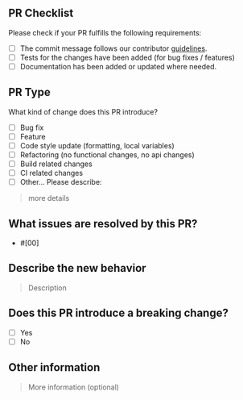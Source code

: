 ## PR Checklist

Please check if your PR fulfills the following requirements:

- [ ] The commit message follows our contributor
      [guidelines](https://github.com/mfts/papermark/blob/main/.github/CONTRIBUTING.md).
- [ ] Tests for the changes have been added (for bug fixes / features)
- [ ] Documentation has been added or updated where needed.

## PR Type

What kind of change does this PR introduce?

<!-- Please check the one that applies to this PR using "x". -->

- [ ] Bug fix
- [ ] Feature
- [ ] Code style update (formatting, local variables)
- [ ] Refactoring (no functional changes, no api changes)
- [ ] Build related changes
- [ ] CI related changes
- [ ] Other... Please describe:

> more details

## What issues are resolved by this PR?

<!-- All Pull Requests should be a response to an existing issue. Please ensure you have created an issue before submitting a PR. -->

- #[00]

## Describe the new behavior

<!-- Describe the new behavior introduced by this change. Include an examples or samples needed, such as screenshots or code snippets. -->

> Description

## Does this PR introduce a breaking change?

- [ ] Yes
- [ ] No

<!-- If this PR contains a breaking change, please describe the impact and migration path for existing applications below. -->

## Other information

<!-- Optional. -->

> More information (optional)